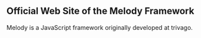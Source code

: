 ## Official Web Site of the Melody Framework

Melody is a JavaScript framework originally developed at trivago.

